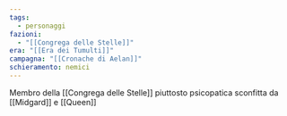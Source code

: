 ```yaml
---
tags:
  - personaggi
fazioni:
  - "[[Congrega delle Stelle]]"
era: "[[Era dei Tumulti]]"
campagna: "[[Cronache di Aelan]]"
schieramento: nemici
---
```

Membro della [[Congrega delle Stelle]] piuttosto psicopatica sconfitta da [[Midgard]] e [[Queen]]